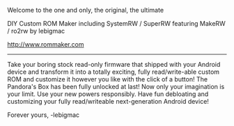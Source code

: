 Welcome to the one and only, the original, the ultimate

DIY Custom ROM Maker
including SystemRW / SuperRW
featuring MakeRW / ro2rw by lebigmac

http://www.rommaker.com

---------------------------------------------------------

Take your boring stock read-only firmware that shipped with your Android device and transform it into a
totally exciting, fully read/write-able custom ROM and customize it however you like with the click of a button!
The Pandora's Box has been fully unlocked at last! Now only your imagination is your limit. Use your new powers responsibly.
Have fun debloating and customizing your fully read/writeable next-generation Android device!

Forever yours,
-lebigmac
